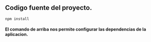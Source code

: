 ## Codigo fuente del proyecto.

```
npm install
```

#### El comando de arriba nos permite configurar las dependencias de la aplicacion.
